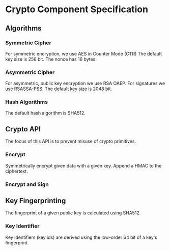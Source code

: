 # Crypto Component Specification

## Algorithms

### Symmetric Cipher
For symmetric encryption, we use AES in Counter Mode (CTR)
The default key size is 256 bit.
The nonce has 16 bytes.

### Asymmetric Cipher
For asymmetric, public key encryption we use RSA OAEP.
For signatures we use RSASSA-PSS.
The default key size is 2048 bit.

### Hash Algorithms
The default hash algorithm is SHA512.


## Crypto API
The focus of this API is to prevent misuse of crypto primitives.

### Encrypt
Symmetrically encrypt given data with a given key.
Append a HMAC to the ciphertext.

### Encrypt and Sign

## Key Fingerprinting
The fingerprint of a given public key is calculated using SHA512.

### Key Identifier
Key identifiers (key ids) are derived using the low-order 64 bit of a key's
fingerprint.
